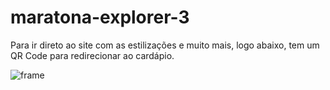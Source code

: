 # maratona-explorer-3

Para ir direto ao site com as estilizações e muito mais, logo abaixo, tem um QR Code para redirecionar ao cardápio.

![frame](https://user-images.githubusercontent.com/103386708/184569093-2791ec2c-b643-451e-878c-c3d4d4dc0d48.png)
